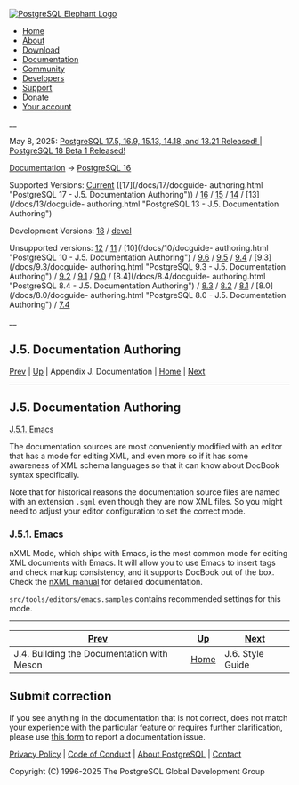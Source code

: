 [ ![PostgreSQL Elephant Logo](/media/img/about/press/elephant.png) ](/)

  * [Home](/ "Home")
  * [About](/about/ "About")
  * [Download](/download/ "Download")
  * [Documentation](/docs/ "Documentation")
  * [Community](/community/ "Community")
  * [Developers](/developer/ "Developers")
  * [Support](/support/ "Support")
  * [Donate](/about/donate/ "Donate")
  * [Your account](/account/ "Your account")

__

May 8, 2025: [ PostgreSQL 17.5, 16.9, 15.13, 14.18, and 13.21 Released! ](/about/news/postgresql-175-169-1513-1418-and-1321-released-3072/) | [ PostgreSQL 18 Beta 1 Released! ](/about/news/postgresql-18-beta-1-released-3070/)

[Documentation](/docs/ "Documentation") -> [PostgreSQL
16](/docs/16/index.html)

Supported Versions: [Current](/docs/current/docguide-authoring.html
"PostgreSQL 17 - J.5. Documentation Authoring") ([17](/docs/17/docguide-
authoring.html "PostgreSQL 17 - J.5. Documentation Authoring")) /
[16](/docs/16/docguide-authoring.html "PostgreSQL 16 - J.5. Documentation
Authoring") / [15](/docs/15/docguide-authoring.html "PostgreSQL 15 -
J.5. Documentation Authoring") / [14](/docs/14/docguide-authoring.html
"PostgreSQL 14 - J.5. Documentation Authoring") / [13](/docs/13/docguide-
authoring.html "PostgreSQL 13 - J.5. Documentation Authoring")

Development Versions: [18](/docs/18/docguide-authoring.html "PostgreSQL 18 -
J.5. Documentation Authoring") / [devel](/docs/devel/docguide-authoring.html
"PostgreSQL devel - J.5. Documentation Authoring")

Unsupported versions: [12](/docs/12/docguide-authoring.html "PostgreSQL 12 -
J.5. Documentation Authoring") / [11](/docs/11/docguide-authoring.html
"PostgreSQL 11 - J.5. Documentation Authoring") / [10](/docs/10/docguide-
authoring.html "PostgreSQL 10 - J.5. Documentation Authoring") /
[9.6](/docs/9.6/docguide-authoring.html "PostgreSQL 9.6 - J.5. Documentation
Authoring") / [9.5](/docs/9.5/docguide-authoring.html "PostgreSQL 9.5 -
J.5. Documentation Authoring") / [9.4](/docs/9.4/docguide-authoring.html
"PostgreSQL 9.4 - J.5. Documentation Authoring") / [9.3](/docs/9.3/docguide-
authoring.html "PostgreSQL 9.3 - J.5. Documentation Authoring") /
[9.2](/docs/9.2/docguide-authoring.html "PostgreSQL 9.2 - J.5. Documentation
Authoring") / [9.1](/docs/9.1/docguide-authoring.html "PostgreSQL 9.1 -
J.5. Documentation Authoring") / [9.0](/docs/9.0/docguide-authoring.html
"PostgreSQL 9.0 - J.5. Documentation Authoring") / [8.4](/docs/8.4/docguide-
authoring.html "PostgreSQL 8.4 - J.5. Documentation Authoring") /
[8.3](/docs/8.3/docguide-authoring.html "PostgreSQL 8.3 - J.5. Documentation
Authoring") / [8.2](/docs/8.2/docguide-authoring.html "PostgreSQL 8.2 -
J.5. Documentation Authoring") / [8.1](/docs/8.1/docguide-authoring.html
"PostgreSQL 8.1 - J.5. Documentation Authoring") / [8.0](/docs/8.0/docguide-
authoring.html "PostgreSQL 8.0 - J.5. Documentation Authoring") /
[7.4](/docs/7.4/docguide-authoring.html "PostgreSQL 7.4 - J.5. Documentation
Authoring")

__

J.5. Documentation Authoring  
---  
[Prev](docguide-build-meson.html "J.4. Building the Documentation with Meson")  | [Up](docguide.html "Appendix J. Documentation") | Appendix J. Documentation | [Home](index.html "PostgreSQL 16.9 Documentation") |  [Next](docguide-style.html "J.6. Style Guide")  
  
* * *

## J.5. Documentation Authoring #

[J.5.1. Emacs](docguide-authoring.html#DOCGUIDE-AUTHORING-EMACS)

The documentation sources are most conveniently modified with an editor that
has a mode for editing XML, and even more so if it has some awareness of XML
schema languages so that it can know about DocBook syntax specifically.

Note that for historical reasons the documentation source files are named with
an extension `.sgml` even though they are now XML files. So you might need to
adjust your editor configuration to set the correct mode.

### J.5.1. Emacs #

nXML Mode, which ships with Emacs, is the most common mode for editing XML
documents with Emacs. It will allow you to use Emacs to insert tags and check
markup consistency, and it supports DocBook out of the box. Check the [nXML
manual](https://www.gnu.org/software/emacs/manual/html_mono/nxml-mode.html)
for detailed documentation.

`src/tools/editors/emacs.samples` contains recommended settings for this mode.

* * *

[Prev](docguide-build-meson.html "J.4. Building the Documentation with Meson")  | [Up](docguide.html "Appendix J. Documentation") |  [Next](docguide-style.html "J.6. Style Guide")  
---|---|---  
J.4. Building the Documentation with Meson  | [Home](index.html "PostgreSQL 16.9 Documentation") |  J.6. Style Guide  
  
## Submit correction

If you see anything in the documentation that is not correct, does not match
your experience with the particular feature or requires further clarification,
please use [this form](/account/comments/new/16/docguide-authoring.html/) to
report a documentation issue.

[Privacy Policy](/about/privacypolicy) | [Code of Conduct](/about/policies/coc/) | [About PostgreSQL](/about/) | [Contact](/about/contact/)  

Copyright (C) 1996-2025 The PostgreSQL Global Development Group

